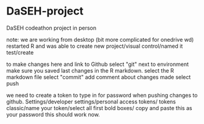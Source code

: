 # DaSEH-project
DaSEH codeathon project in person 


note: 
we are working from desktop (bit more complicated for onedrive wd)
restarted R and was able to create new project/visual control/named it test/create

to make changes here and link to Github
select "git" next to environment 
make sure you saved last changes in the R markdown.
select the R markdown file 
select "commit"
add comment about changes made
select push

we need to create a token to type in for password when 
pushing changes to github.
Settings/developer settings/personal access tokens/
tokens classic/name your token/select all first bold boxes/
copy and paste this as your password
this should work now. 






